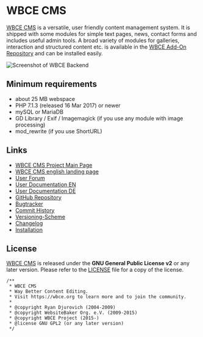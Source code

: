 # WBCE CMS
[WBCE CMS](https://wbce.org) is a versatile, user friendly content management system. It is shipped with some modules for simple text pages, news, contact forms and includes useful admin tools. A broad variety of modules for galleries, interaction and structured content etc. is available in the [WBCE Add-On Repository](https://addons.wbce.org) and can be installed easily.

![Screenshot of WBCE Backend](https://forum.wbce.org/wbce_cms_13_dashboard_600x367.jpg)

## Minimum requirements
  - about 25 MB webspace
  - PHP 7.1.3 (released 16 Mar 2017) or newer
  - mySQL or MariaDB
  - GD Library / Exif / Imagemagick (if you use any module with image processing)
  - mod_rewrite (if you use ShortURL)

## Links
  - [WBCE CMS Project Main Page](https://wbce.org)
  - [WBCE CMS english landing page](https://wbce-cms.org)
  - [User Forum](https://forum.wbce.org)
  - [User Documentation EN](https://help.wbce-cms.org)
  - [User Documentation DE](https://help.wbce.org)
  - [GitHub Repository](https://github.com/WBCE/WBCE_CMS)
  - [Bugtracker](https://github.com/WBCE/WBCE_CMS/issues)
  - [Commit History](https://github.com/WBCE/WBCE_CMS/commits/development)
  - [Versioning-Scheme](https://github.com/WBCE/WBCE_CMS/blob/development/wbce/admin/interface/version.php)
  - [Changelog](CHANGELOG.md)
  - [Installation](INSTALL.md)

## License
[WBCE CMS](https://wbce.org) is released under the **GNU General Public License v2** or any later version.
Please refer to the [LICENSE](LICENSE.md) file for a copy of the license.

    /**
     * WBCE CMS
     * Way Better Content Editing.
     * Visit https://wbce.org to learn more and to join the community.
     *
     * @copyright Ryan Djurovich (2004-2009)
     * @copyright WebsiteBaker Org. e.V. (2009-2015)
     * @copyright WBCE Project (2015-)
     * @license GNU GPL2 (or any later version)
     */
